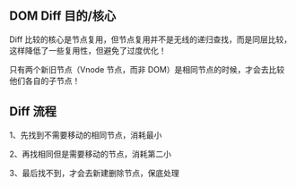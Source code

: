 ## DOM Diff 目的/核心

Diff 比较的核心是节点复用，但节点复用并不是无线的递归查找，而是同层比较，这样降低了一些复用性，但避免了过度优化！

只有两个新旧节点（Vnode 节点，而非 DOM）是相同节点的时候，才会去比较他们各自的子节点！

## Diff 流程

1、先找到不需要移动的相同节点，消耗最小

2、再找相同但是需要移动的节点，消耗第二小

3、最后找不到，才会去新建删除节点，保底处理